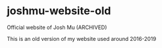 # joshmu-website-old
Official website of Josh Mu (ARCHIVED)

 This is an old version of my website used around 2016-2019
